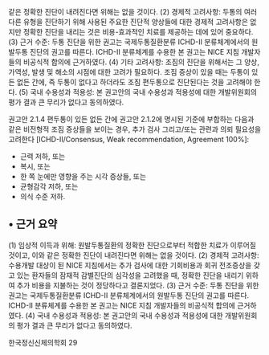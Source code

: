 같은 정확한 진단이 내려진다면 위해는 없을 것이다.
(2) 경제적 고려사항: 두통의 여러 다른 유형을 진단하기 위해 사용된 주요한 진단적 양상들에 대한 경제적 고려사항은 없지만 정확한 진단을 내리는 것은 비용-효과적인 치료를 제공하는 데에 있어 중요하다.
(3) 근거 수준: 두통 진단을 위한 권고는 국제두통질환분류 ICHD-II 분류체계에서의 원발두통 진단의 권고를 따른다. ICHD-II 분류체계를 수용한 본 권고는 NICE 지침 개발자들의 비공식적 합의에 근거하였다.
(4) 기타 고려사항: 조짐의 진단을 위해서는 그 양상, 가역성, 발생 및 해소의 시점에 대한 고려가 필요하다. 조짐 증상이 있을 때는 두통이 있든 없든 간에, 즉 두통이 없다고 하더라도 조짐 편두통으로 진단된다는 것을 고려해야 한다.
(5) 국내 수용성과 적용성: 본 권고안의 국내 수용성과 적용성에 대한 개발위원회의 평가 결과 큰 무리가 없다고 동의하였다.

권고안 2.1.4 편두통이 있든 없든 간에 권고안 2.1.2에 명시된 기준에 부합하는 다음과 같은 비전형적 조짐 증상들을 보이는 경우, 추가 검사 그리고/또는 관련과 의뢰 필요성을 고려한다 [ICHD-II/Consensus, Weak recommendation, Agreement 100%]:
- 근력 저하, 또는
- 복시, 또는
- 한 쪽 눈에만 영향을 주는 시각 증상들, 또는
- 균형감각 저하, 또는
- 의식 수준 저하.

## • 근거 요약
(1) 임상적 이득과 위해: 원발두통질환의 정확한 진단으로부터 적합한 치료가 이루어질 것이고, 이와 같은 정확한 진단이 내려진다면 위해는 없을 것이다.
(2) 경제적 고려사항: 수용개발 대상이 된 NICE 지침에서는 추가 검사에 대한 기회비용과 회귀 전조증상을 갖고 있는 환자들의 잠재적 감별진단의 심각성을 고려했을 때, 정확한 진단을 내리기 위하여 추가 비용을 지불하는 것이 정당하다고 결론지었다.
(3) 근거 수준: 두통 진단을 위한 권고는 국제두통질환분류 ICHD-II 분류체계에서의 원발두통 진단의 권고를 따른다. ICHD-II 분류체계를 수용한 본 권고는 NICE 지침 개발자들의 비공식적 합의에 근거하였다.
(4) 국내 수용성과 적용성: 본 권고안의 국내 수용성과 적용성에 대한 개발위원회의 평가 결과 큰 무리가 없다고 동의하였다.

한국정신신체의학회
<PAGE>29